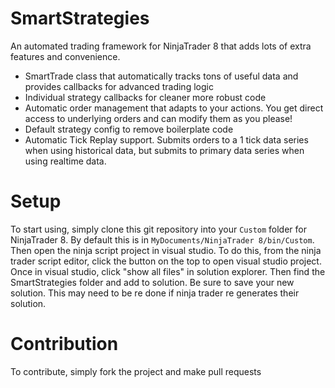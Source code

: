 # SmartStrategies
An automated trading framework for NinjaTrader 8 that adds lots of extra features and convenience.

* SmartTrade class that automatically tracks tons of useful data and provides callbacks for advanced trading logic
* Individual strategy callbacks for cleaner more robust code
* Automatic order management that adapts to your actions. You get direct access to underlying orders and can modify them as you please!
* Default strategy config to remove boilerplate code
* Automatic Tick Replay support. Submits orders to a 1 tick data series when using historical data, but submits to primary data series when using realtime data.

# Setup
To start using, simply clone this git repository into your `Custom` folder for NinjaTrader 8. By default this is in `MyDocuments/NinjaTrader 8/bin/Custom`. Then open the ninja script project in visual studio. To do this, from the ninja trader script editor, click the button on the top to open visual studio project. Once in visual studio, click "show all files" in solution explorer. Then find the SmartStrategies folder and add to solution. Be sure to save your new solution. This may need to be re done if ninja trader re generates their solution.

# Contribution
To contribute, simply fork the project and make pull requests
